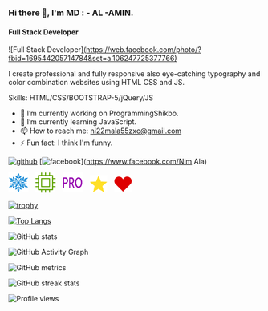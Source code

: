 ### Hi there 👋, I'm MD : - AL -AMIN.
#### Full Stack Developer
![Full Stack Developer][(https://web.facebook.com/photo/?fbid=169544205714784&set=a.106247725377766)](https://web.facebook.com/photo?fbid=169544205714784&set=a.106247725377766)

I create professional and fully responsive also eye-catching typography and color combination websites using HTML CSS and JS. 

Skills: HTML/CSS/BOOTSTRAP-5/jQuery/JS

- 🔭 I’m currently working on ProgrammingShikbo. 
- 🌱 I’m currently learning JavaScript. 
- 📫 How to reach me: ni22mala55zxc@gmail.com 
- ⚡ Fun fact: I think I'm funny. 


[<img src='https://cdn.jsdelivr.net/npm/simple-icons@3.0.1/icons/github.svg' alt='github' height='40'>](https://github.com/Nimala22)  [<img src='https://cdn.jsdelivr.net/npm/simple-icons@3.0.1/icons/facebook.svg' alt='facebook' height='40'>](https://www.facebook.com/Nim Ala)  

<a href='https://archiveprogram.github.com/'><img src='https://raw.githubusercontent.com/acervenky/animated-github-badges/master/assets/acbadge.gif' width='40' height='40'></a> <a href='https://docs.github.com/en/developers'><img src='https://raw.githubusercontent.com/acervenky/animated-github-badges/master/assets/devbadge.gif' width='40' height='40'></a> <a href='https://github.com/pricing'><img src='https://raw.githubusercontent.com/acervenky/animated-github-badges/master/assets/pro.gif' width='40' height='40'></a> <a href='https://stars.github.com/'><img src='https://raw.githubusercontent.com/acervenky/animated-github-badges/master/assets/starbadge.gif' width='35' height='35'></a> <a href='https://docs.github.com/en/github/supporting-the-open-source-community-with-github-sponsors'><img src='https://raw.githubusercontent.com/acervenky/animated-github-badges/master/assets/sponsorbadge.gif' width='35' height='35'></a> 

[![trophy](https://github-profile-trophy.vercel.app/?username=Nimala22)](https://github.com/ryo-ma/github-profile-trophy)

[![Top Langs](https://github-readme-stats.vercel.app/api/top-langs/?username=Nimala22)](https://github.com/anuraghazra/github-readme-stats)

![GitHub stats](https://github-readme-stats.vercel.app/api?username=Nimala22&show_icons=true&count_private=true)  

![GitHub Activity Graph](https://activity-graph.herokuapp.com/graph?username=Nimala22)  

![GitHub metrics](https://metrics.lecoq.io/Nimala22)  

![GitHub streak stats](https://streak-stats.demolab.com/?user=Nimala22)  

![Profile views](https://gpvc.arturio.dev/Nimala22)  

